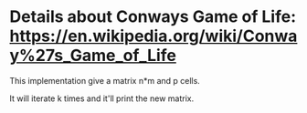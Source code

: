 # Details about Conways Game of Life: https://en.wikipedia.org/wiki/Conway%27s_Game_of_Life

This implementation give a matrix n*m and p cells.

It will iterate k times and it'll print the new matrix.
